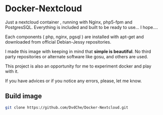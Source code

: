 # Docker-Nextcloud
Just a nextcloud container , running with Nginx, php5-fpm and PostgresSQL.
Everything is included and built to be ready to use... I hope....

Each components ( php, nginx, pgsql ) are installed with apt-get and downloaded from official Debian-Jessy repositories.

I made this image with keeping in mind that <strong>simple is beautiful</strong>.
No third party repositories or alternate software like gosu, and others are used.

This project is also an opportunity for me to experiment docker and play with it.

If you have advices or if you notice any errors, please, let me know.

## Build image



```bash
git clone https://github.com/DvdChe/Docker-Nextcloud.git
```
